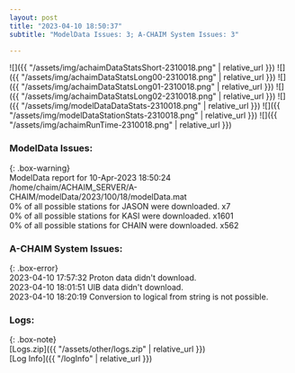 ```yaml
---
layout: post
title: "2023-04-10 18:50:37"
subtitle: "ModelData Issues: 3; A-CHAIM System Issues: 3"

---
```


![]({{ "/assets/img/achaimDataStatsShort-2310018.png" | relative_url }})
![]({{ "/assets/img/achaimDataStatsLong00-2310018.png" | relative_url }})
![]({{ "/assets/img/achaimDataStatsLong01-2310018.png" | relative_url }})
![]({{ "/assets/img/achaimDataStatsLong02-2310018.png" | relative_url }})
![]({{ "/assets/img/modelDataDataStats-2310018.png" | relative_url }})
![]({{ "/assets/img/modelDataStationStats-2310018.png" | relative_url }})
![]({{ "/assets/img/achaimRunTime-2310018.png" | relative_url }})


### ModelData Issues:  
  
{: .box-warning}  
 ModelData report for 10-Apr-2023 18:50:24   
 /home/chaim/ACHAIM_SERVER/A-CHAIM/modelData/2023/100/18/modelData.mat   
 0% of all possible stations for JASON were downloaded. x7   
 0% of all possible stations for KASI were downloaded. x1601   
 0% of all possible stations for CHAIN were downloaded. x562   
  
### A-CHAIM System Issues:  
  
{: .box-error}  
2023-04-10 17:57:32 Proton data didn't download.  
2023-04-10 18:01:51 UIB data didn't download.  
2023-04-10 18:20:19 Conversion to logical from string is not possible.  

### Logs:  
  
{: .box-note}  
[Logs.zip]({{ "/assets/other/logs.zip" | relative_url }})  
[Log Info]({{ "/logInfo" | relative_url }})  
